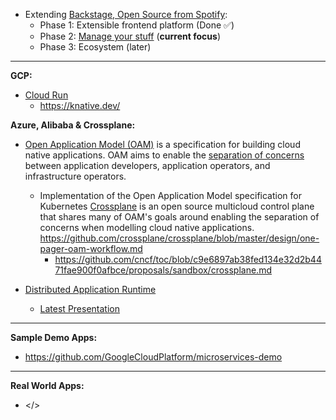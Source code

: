 * Extending [Backstage, Open Source from Spotify](https://backstage.io/):
  * Phase 1: Extensible frontend platform (Done ✅) 
  * Phase 2: [Manage your stuff](https://backstage.io/blog/2020/05/22/phase-2-service-catalog) (**current focus**)
  * Phase 3: Ecosystem (later) 

---

**GCP:**

* [Cloud Run](https://cloud.google.com/run)
  * https://knative.dev/

**Azure, Alibaba & Crossplane:**

* [Open Application Model (OAM)](https://github.com/oam-dev/spec) is a specification for building cloud native applications. OAM aims to enable the [separation of concerns](https://github.com/oam-dev/spec/blob/d16d5add/introduction.md) between application developers, application operators, and infrastructure operators.
  
  * Implementation of the Open Application Model specification for Kubernetes 
 [Crossplane](https://crossplane.io/) is an open source multicloud control plane that shares many of OAM's goals around enabling the separation of concerns when modelling cloud native applications. https://github.com/crossplane/crossplane/blob/master/design/one-pager-oam-workflow.md
    * https://github.com/cncf/toc/blob/c9e6897ab38fed134e32d2b4471fae900f0afbce/proposals/sandbox/crossplane.md
  
* [Distributed Application Runtime](https://dapr.io/)
  * [Latest Presentation](https://github.com/dapr/docs/blob/master/presentations/Dapr%20Presentation%20Deck.pptx)


---

**Sample Demo Apps:**

* https://github.com/GoogleCloudPlatform/microservices-demo

---

**Real World Apps:**

* </>

 
